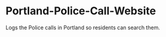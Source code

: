 Portland-Police-Call-Website
============================

Logs the Police calls in Portland so residents can search them.
